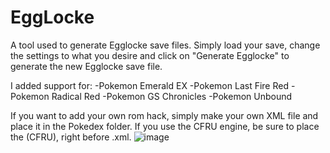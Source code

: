 # EggLocke
A tool used to generate Egglocke save files.
Simply load your save, change the settings to what you desire and click on "Generate Egglocke" to generate the new Egglocke save file.

I added support for:
-Pokemon Emerald EX
-Pokemon Last Fire Red
-Pokemon Radical Red
-Pokemon GS Chronicles
-Pokemon Unbound

If you want to add your own rom hack, simply make your own XML file and place it in the Pokedex folder. 
If you use the CFRU engine, be sure to place the (CFRU), right before .xml.
![image](https://user-images.githubusercontent.com/58632052/130242795-3f94fcc3-7612-454d-9db9-d1bb2a26bdee.png)
